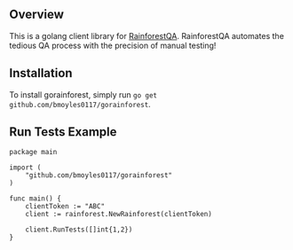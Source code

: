 ## Overview
This is a golang client library for [RainforestQA](https://www.rainforestqa.com/). RainforestQA automates the tedious QA process with the precision of manual testing!

## Installation
To install gorainforest, simply run `go get github.com/bmoyles0117/gorainforest`.

## Run Tests Example

	package main

	import (
		"github.com/bmoyles0117/gorainforest"
	)

	func main() {
		clientToken := "ABC"
		client := rainforest.NewRainforest(clientToken)

		client.RunTests([]int{1,2})
	}